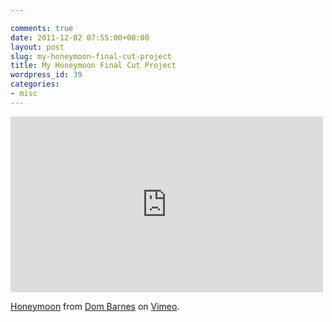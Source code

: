 ```yaml
---

comments: true
date: 2011-12-02 07:55:00+00:00
layout: post
slug: my-honeymoon-final-cut-project
title: My Honeymoon Final Cut Project
wordpress_id: 39
categories:
- misc
---
```


<iframe src="https://player.vimeo.com/video/33056945" width="500" height="281" frameborder="0" webkitallowfullscreen mozallowfullscreen allowfullscreen></iframe> <p><a href="https://vimeo.com/33056945">Honeymoon</a> from <a href="https://vimeo.com/dombarnes">Dom Barnes</a> on <a href="https://vimeo.com">Vimeo</a>.</p>
